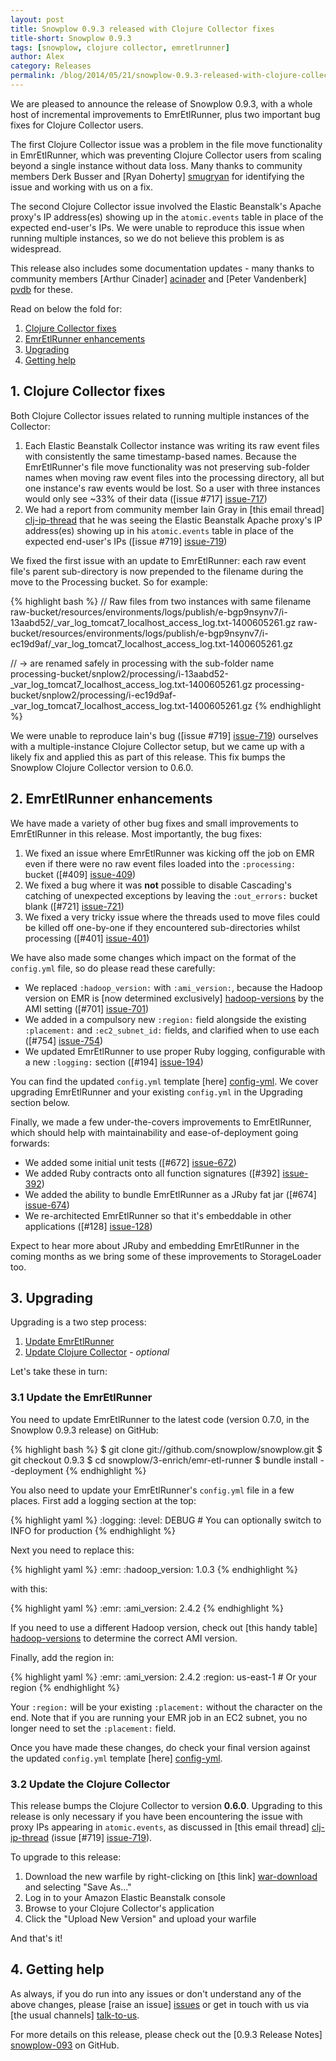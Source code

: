 ```yaml
---
layout: post
title: Snowplow 0.9.3 released with Clojure Collector fixes
title-short: Snowplow 0.9.3
tags: [snowplow, clojure collector, emretlrunner]
author: Alex
category: Releases
permalink: /blog/2014/05/21/snowplow-0.9.3-released-with-clojure-collector-fixes
---
```


We are pleased to announce the release of Snowplow 0.9.3, with a whole host of incremental improvements to EmrEtlRunner, plus two important bug fixes for Clojure Collector users.

The first Clojure Collector issue was a problem in the file move functionality in EmrEtlRunner, which was preventing Clojure Collector users from scaling beyond a single instance without data loss. Many thanks to community members Derk Busser and [Ryan Doherty] [smugryan] for identifying the issue and working with us on a fix.

The second Clojure Collector issue involved the Elastic Beanstalk's Apache proxy's IP address(es) showing up in the `atomic.events` table in place of the expected end-user's IPs. We were unable to reproduce this issue when running multiple instances, so we do not believe this problem is as widespread.

This release also includes some documentation updates - many thanks to community members [Arthur Cinader] [acinader] and [Peter Vandenberk] [pvdb] for these.

Read on below the fold for:

1. [Clojure Collector fixes](/blog/2014/05/21/snowplow-0.9.3-released-with-clojure-collector-fixes/#clj-fixes)
2. [EmrEtlRunner enhancements](/blog/2014/04/30/snowplow-0.9.3-released-with-clojure-collector-fixes/#emr-etl-runner)
3. [Upgrading](/blog/2014/05/21/snowplow-0.9.3-released-with-clojure-collector-fixes/#upgrading)
4. [Getting help](/blog/2014/05/21/snowplow-0.9.3-released-with-clojure-collector-fixes/#help)

<!--more-->

<div class="html">
<h2><a name="clj-fixes">1. Clojure Collector fixes</a></h2>
</div>

Both Clojure Collector issues related to running multiple instances of the Collector:

1. Each Elastic Beanstalk Collector instance was writing its raw event files with consistently the same timestamp-based names. Because the EmrEtlRunner's file move functionality was not preserving sub-folder names when moving raw event files into the processing directory, all but one instance's raw events would be lost. So a user with three instances would only see ~33% of their data ([issue #717] [issue-717])
2. We had a report from community member Iain Gray in [this email thread] [clj-ip-thread] that he was seeing the Elastic Beanstalk Apache proxy's IP address(es) showing up in his `atomic.events` table in place of the expected end-user's IPs ([issue #719] [issue-719])

We fixed the first issue with an update to EmrEtlRunner: each raw event file's parent sub-directory is now prepended to the filename during the move to the Processing bucket. So for example:

{% highlight bash %}
// Raw files from two instances with same filename
raw-bucket/resources/environments/logs/publish/e-bgp9nsynv7/i-13aabd52/_var_log_tomcat7_localhost_access_log.txt-1400605261.gz
raw-bucket/resources/environments/logs/publish/e-bgp9nsynv7/i-ec19d9af/_var_log_tomcat7_localhost_access_log.txt-1400605261.gz

// -> are renamed safely in processing with the sub-folder name
processing-bucket/snplow2/processing/i-13aabd52-_var_log_tomcat7_localhost_access_log.txt-1400605261.gz
processing-bucket/snplow2/processing/i-ec19d9af-_var_log_tomcat7_localhost_access_log.txt-1400605261.gz
{% endhighlight %}   

We were unable to reproduce Iain's bug ([issue #719] [issue-719]) ourselves with a multiple-instance Clojure Collector setup, but we came up with a likely fix and applied this as part of this release. This fix bumps the Snowplow Clojure Collector version to 0.6.0.

<div class="html">
<h2><a name="emr-etl-runner">2. EmrEtlRunner enhancements</a></h2>
</div>

We have made a variety of other bug fixes and small improvements to EmrEtlRunner in this release. Most importantly, the bug fixes:

1. We fixed an issue where EmrEtlRunner was kicking off the job on EMR even if there were no raw event files loaded into the `:processing:` bucket ([#409] [issue-409])
2. We fixed a bug where it was **not** possible to disable Cascading's catching of unexpected exceptions by leaving the `:out_errors:` bucket blank ([#721] [issue-721])
3. We fixed a very tricky issue where the threads used to move files could be killed off one-by-one if they encountered sub-directories whilst processing ([#401] [issue-401])

We have also made some changes which impact on the format of the `config.yml` file, so do please read these carefully:

* We replaced `:hadoop_version:` with `:ami_version:`, because the Hadoop version on EMR is [now determined exclusively] [hadoop-versions] by the AMI setting ([#701] [issue-701])
* We added in a compulsory new `:region:` field alongside the existing `:placement:` and `:ec2_subnet_id:` fields, and clarified when to use each ([#754] [issue-754])
* We updated EmrEtlRunner to use proper Ruby logging, configurable with a new `:logging:` section ([#194] [issue-194])

You can find the updated `config.yml` template [here] [config-yml]. We cover upgrading EmrEtlRunner and your existing `config.yml` in the Upgrading section below.

Finally, we made a few under-the-covers improvements to EmrEtlRunner, which should help with maintainability and ease-of-deployment going forwards:

* We added some initial unit tests ([#672] [issue-672])
* We added Ruby contracts onto all function signatures ([#392] [issue-392])
* We added the ability to bundle EmrEtlRunner as a JRuby fat jar ([#674] [issue-674])
* We re-architected EmrEtlRunner so that it's embeddable in other applications ([#128] [issue-128])

Expect to hear more about JRuby and embedding EmrEtlRunner in the coming months as we bring some of these improvements to StorageLoader too.

<div class="html">
<h2><a name="upgrading">3. Upgrading</a></h2>
</div>

Upgrading is a two step process:

1. [Update EmrEtlRunner](#emr-etl-runner)
2. [Update Clojure Collector](#storage-loader) - _optional_

Let's take these in turn:

<div class="html">
<a name="emr-etl-runner"><h3>3.1 Update the EmrEtlRunner</h3></a>
</div>

You need to update EmrEtlRunner to the latest code (version 0.7.0, in the Snowplow 0.9.3 release) on GitHub:

{% highlight bash %}
$ git clone git://github.com/snowplow/snowplow.git
$ git checkout 0.9.3
$ cd snowplow/3-enrich/emr-etl-runner
$ bundle install --deployment
{% endhighlight %}

You also need to update your EmrEtlRunner's `config.yml` file in a few places. First add a logging section at the top:

{% highlight yaml %}
:logging:
  :level: DEBUG # You can optionally switch to INFO for production
{% endhighlight %}

Next you need to replace this:

{% highlight yaml %}
:emr:
  :hadoop_version: 1.0.3
{% endhighlight %}

with this:

{% highlight yaml %}
:emr:
  :ami_version: 2.4.2
{% endhighlight %}

If you need to use a different Hadoop version, check out [this handy table] [hadoop-versions] to determine the correct AMI version.

Finally, add the region in:

{% highlight yaml %}
:emr:
  :ami_version: 2.4.2
  :region: us-east-1 # Or your region
{% endhighlight %}

Your `:region:` will be your existing `:placement:` without the character on the end. Note that if you are running your EMR job in an EC2 subnet, you no longer need to set the `:placement:` field.

Once you have made these changes, do check your final version against the updated `config.yml` template [here] [config-yml].

<div class="html">
<a name="emr-etl-runner"><h3>3.2 Update the Clojure Collector</h3></a>
</div>

This release bumps the Clojure Collector to version **0.6.0**. Upgrading to this release is only necessary if you have been encountering the issue with proxy IPs appearing in `atomic.events`, as discussed in [this email thread] [clj-ip-thread] (issue [#719] [issue-719]).

To upgrade to this release:

1. Download the new warfile by right-clicking on [this link] [war-download] and selecting "Save As..."
2. Log in to your Amazon Elastic Beanstalk console
3. Browse to your Clojure Collector's application
4. Click the "Upload New Version" and upload your warfile

And that's it!

<div class="html">
<h2><a name="help">4. Getting help</a></h2>
</div>

As always, if you do run into any issues or don't understand any of the above changes, please [raise an issue] [issues] or get in touch with us via [the usual channels] [talk-to-us].

For more details on this release, please check out the [0.9.3 Release Notes] [snowplow-093] on GitHub.

[acinader]: https://github.com/acinader
[pvdb]: https://github.com/pvdb
[smugryan]: https://github.com/smugryan

[hadoop-versions]: http://docs.aws.amazon.com/ElasticMapReduce/latest/DeveloperGuide/emr-plan-hadoop-version.html
[clj-ip-thread]: https://groups.google.com/forum/#!topic/snowplow-user/rCSrtBwpcac

[issue-128]: https://github.com/snowplow/snowplow/issues/128
[issue-194]: https://github.com/snowplow/snowplow/issues/194
[issue-392]: https://github.com/snowplow/snowplow/issues/392
[issue-401]: https://github.com/snowplow/snowplow/issues/401
[issue-409]: https://github.com/snowplow/snowplow/issues/409
[issue-672]: https://github.com/snowplow/snowplow/issues/672
[issue-674]: https://github.com/snowplow/snowplow/issues/674
[issue-701]: https://github.com/snowplow/snowplow/issues/701
[issue-717]: https://github.com/snowplow/snowplow/issues/717
[issue-719]: https://github.com/snowplow/snowplow/issues/719
[issue-721]: https://github.com/snowplow/snowplow/issues/721
[issue-754]: https://github.com/snowplow/snowplow/issues/754

[config-yml]: https://github.com/snowplow/snowplow/blob/0.9.3/3-enrich/emr-etl-runner/config/config.yml.sample
[war-download]: http://s3-eu-west-1.amazonaws.com/snowplow-hosted-assets/2-collectors/clojure-collector/clojure-collector-0.6.0-standalone.war

[issues]: https://github.com/snowplow/snowplow/issues
[talk-to-us]: https://github.com/snowplow/snowplow/wiki/Talk-to-us
[snowplow-093]: https://github.com/snowplow/snowplow/releases/0.9.3
